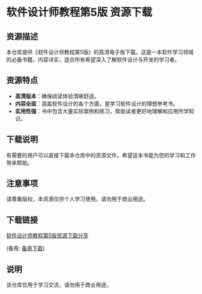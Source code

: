 # 软件设计师教程第5版 资源下载

## 资源描述

本仓库提供《软件设计师教程第5版》的高清电子版下载。这是一本软件学习领域的必备书籍，内容详实，适合所有希望深入了解软件设计与开发的学习者。

## 资源特点

- **高清版本**：确保阅读体验清晰舒适。
- **内容全面**：涵盖软件设计的各个方面，是学习软件设计的理想参考书。
- **实用性强**：书中包含大量实际案例和练习，帮助读者更好地理解和应用所学知识。

## 下载说明

有需要的用户可以直接下载本仓库中的资源文件。希望这本书能为您的学习和工作带来帮助。

## 注意事项

请尊重版权，本资源仅供个人学习使用，请勿用于商业用途。

## 下载链接
[软件设计师教程第5版资源下载分享](https://pan.quark.cn/s/2b9c70ad0516) 

(备用: [备用下载](https://pan.baidu.com/s/147zePHDnONiYucSyK71bgw?pwd=1234))

## 说明

该仓库仅用于学习交流，请勿用于商业用途。
